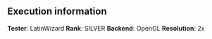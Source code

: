 ## Execution information

**Tester**: LatinWizard
**Rank**: SILVER
**Backend**: OpenGL
**Resolution**: 2x